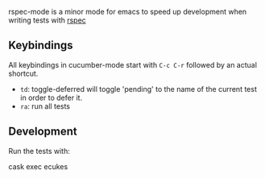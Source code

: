 rspec-mode is a minor mode for emacs to speed up development when writing tests with [rspec](http://rspec.info/)

## Keybindings

All keybindings in cucumber-mode  start with `C-c C-r` followed by an actual shortcut.

* `td`: toggle-deferred will toggle 'pending' to the name of the current test in order to defer it.
* `ra`: run all tests

## Development

Run the tests with:

cask exec ecukes
